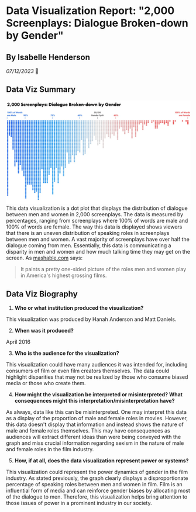 # Data Visualization Report: "2,000 Screenplays: Dialogue Broken-down  by Gender"
## By Isabelle Henderson
*07/12/2023* 
:calendar:

## Data Viz Summary
![Data Viz Image](images/data-viz-image.png)
This data visualization is a dot plot that displays the distribution of dialogue between men and women in 2,000 screenplays. The data is measured by percentages, ranging from screenplays where 100% of words are male and 100% of words are female. The way this data is displayed shows viewers that there is an uneven distribution of speaking roles in screenplays between men and women. A vast majority of screenplays have over half the dialogue coming from men. Essentially, this data is communicating a disparity in men and women and how much talking time they may get on the screen. As [mashable.com](https://mashable.com/article/film-dialogue-gender-charts) says:
> It paints a pretty one-sided picture of the roles men and women play in America's highest grossing films.

## Data Viz Biography
1. **Who or what institution produced the visualization?** 

This visualization was produced by Hanah Anderson and Matt Daniels.

2. **When was it produced?**

April 2016

3. **Who is the audience for the visualization?**

This visualization could have many audiences it was intended for, including consumers of film or even film creators themselves. The data could highlight disparities that may not be realized by those who consume biased media or those who create them.

4. **How might the visualization be interpreted or misinterpreted? What consequences might this interpretation/misinterpretation have?**

As always, data like this can be misinterpreted. One may interpret this data as a display of the proportion of male and female roles in movies. However, this data doesn't display that information and instead shows the nature of male and female roles themselves. This may have consequences as audiences will extract different ideas than were being conveyed with the graph and miss crucial information regarding sexism in the nature of male and female roles in the film industry.

5. **How, if at all, does the data visualization represent power or systems?**

This visualization could represent the power dynamics of gender in the film industry. As stated previously, the graph clearly displays a disproportionate percentage of speaking roles between men and women in film. Film is an influential form of media and can reinforce gender biases by allocating most of the dialogue to men. Therefore, this visualization helps bring attention to those issues of power in a prominent industry in our society. 
